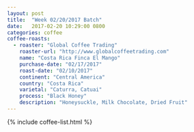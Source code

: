 ```yaml
---
layout: post
title:  "Week 02/20/2017 Batch"
date:   2017-02-20 10:29:00 0800
categories: coffee
coffee-roasts:
  - roaster: "Global Coffee Trading"
    roaster-url: "http://www.globalcoffeetrading.com"
    name: "Costa Rica Finca El Mango"
    purchase-date: "02/17/2017"
    roast-date: "02/10/2017"
    continent: "Central America"
    country: "Costa Rica"
    varietal: "Caturra, Catuai"
    process: "Black Honey"
    description: "Honeysuckle, Milk Chocolate, Dried Fruit"
---
```


{% include coffee-list.html %}
